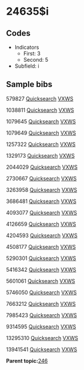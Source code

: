 # 24635$i

## Codes

-   Indicators
    -   First: 3
    -   Second: 5
-   Subfield: i

## Sample bibs

579827 [Quicksearch](https://search.library.yale.edu/catalog/579827) [VXWS](http://prodorbis.library.yale.edu:7014/vxws/GetHoldingsService?bibId=579827)

1038811 [Quicksearch](https://search.library.yale.edu/catalog/1038811) [VXWS](http://prodorbis.library.yale.edu:7014/vxws/GetHoldingsService?bibId=1038811)

1079645 [Quicksearch](https://search.library.yale.edu/catalog/1079645) [VXWS](http://prodorbis.library.yale.edu:7014/vxws/GetHoldingsService?bibId=1079645)

1079649 [Quicksearch](https://search.library.yale.edu/catalog/1079649) [VXWS](http://prodorbis.library.yale.edu:7014/vxws/GetHoldingsService?bibId=1079649)

1257322 [Quicksearch](https://search.library.yale.edu/catalog/1257322) [VXWS](http://prodorbis.library.yale.edu:7014/vxws/GetHoldingsService?bibId=1257322)

1329173 [Quicksearch](https://search.library.yale.edu/catalog/1329173) [VXWS](http://prodorbis.library.yale.edu:7014/vxws/GetHoldingsService?bibId=1329173)

2044029 [Quicksearch](https://search.library.yale.edu/catalog/2044029) [VXWS](http://prodorbis.library.yale.edu:7014/vxws/GetHoldingsService?bibId=2044029)

2730667 [Quicksearch](https://search.library.yale.edu/catalog/2730667) [VXWS](http://prodorbis.library.yale.edu:7014/vxws/GetHoldingsService?bibId=2730667)

3263958 [Quicksearch](https://search.library.yale.edu/catalog/3263958) [VXWS](http://prodorbis.library.yale.edu:7014/vxws/GetHoldingsService?bibId=3263958)

3686481 [Quicksearch](https://search.library.yale.edu/catalog/3686481) [VXWS](http://prodorbis.library.yale.edu:7014/vxws/GetHoldingsService?bibId=3686481)

4093077 [Quicksearch](https://search.library.yale.edu/catalog/4093077) [VXWS](http://prodorbis.library.yale.edu:7014/vxws/GetHoldingsService?bibId=4093077)

4126659 [Quicksearch](https://search.library.yale.edu/catalog/4126659) [VXWS](http://prodorbis.library.yale.edu:7014/vxws/GetHoldingsService?bibId=4126659)

4204593 [Quicksearch](https://search.library.yale.edu/catalog/4204593) [VXWS](http://prodorbis.library.yale.edu:7014/vxws/GetHoldingsService?bibId=4204593)

4508177 [Quicksearch](https://search.library.yale.edu/catalog/4508177) [VXWS](http://prodorbis.library.yale.edu:7014/vxws/GetHoldingsService?bibId=4508177)

5290301 [Quicksearch](https://search.library.yale.edu/catalog/5290301) [VXWS](http://prodorbis.library.yale.edu:7014/vxws/GetHoldingsService?bibId=5290301)

5416342 [Quicksearch](https://search.library.yale.edu/catalog/5416342) [VXWS](http://prodorbis.library.yale.edu:7014/vxws/GetHoldingsService?bibId=5416342)

5601061 [Quicksearch](https://search.library.yale.edu/catalog/5601061) [VXWS](http://prodorbis.library.yale.edu:7014/vxws/GetHoldingsService?bibId=5601061)

5746050 [Quicksearch](https://search.library.yale.edu/catalog/5746050) [VXWS](http://prodorbis.library.yale.edu:7014/vxws/GetHoldingsService?bibId=5746050)

7663212 [Quicksearch](https://search.library.yale.edu/catalog/7663212) [VXWS](http://prodorbis.library.yale.edu:7014/vxws/GetHoldingsService?bibId=7663212)

7985423 [Quicksearch](https://search.library.yale.edu/catalog/7985423) [VXWS](http://prodorbis.library.yale.edu:7014/vxws/GetHoldingsService?bibId=7985423)

9314595 [Quicksearch](https://search.library.yale.edu/catalog/9314595) [VXWS](http://prodorbis.library.yale.edu:7014/vxws/GetHoldingsService?bibId=9314595)

13295310 [Quicksearch](https://search.library.yale.edu/catalog/13295310) [VXWS](http://prodorbis.library.yale.edu:7014/vxws/GetHoldingsService?bibId=13295310)

13941541 [Quicksearch](https://search.library.yale.edu/catalog/13941541) [VXWS](http://prodorbis.library.yale.edu:7014/vxws/GetHoldingsService?bibId=13941541)

**Parent topic:**[246](../../tags/246/246.md)

